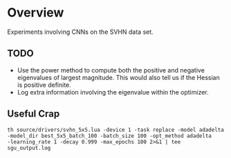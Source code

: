 <!--
  ** File Name: README.md
  ** Author:    Aditya Ramesh
  ** Date:      05/08/2015
  ** Contact:   _@adityaramesh.com
-->

# Overview

Experiments involving CNNs on the SVHN data set.

## TODO

- Use the power method to compute both the positive and negative eigenvalues of
largest magnitude. This would also tell us if the Hessian is positive definite.
- Log extra information involving the eigenvalue within the optimizer.

## Useful Crap

    th source/drivers/svhn_5x5.lua -device 1 -task replace -model adadelta
	-model_dir best_5x5_batch_100 -batch_size 100 -opt_method adadelta
	-learning_rate 1 -decay 0.999 -max_epochs 100 2>&1 | tee sgu_output.log


